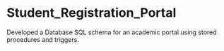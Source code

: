 # Student_Registration_Portal
Developed a Database SQL schema for an academic portal using stored procedures and triggers.
